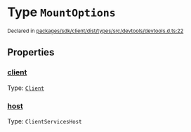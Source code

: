 # Type `MountOptions`
<sub>Declared in [packages/sdk/client/dist/types/src/devtools/devtools.d.ts:22]()</sub>




## Properties
### [client]()
Type: <code>[Client](/api/@dxos/react-client/classes/Client)</code>




### [host]()
Type: <code>ClientServicesHost</code>






